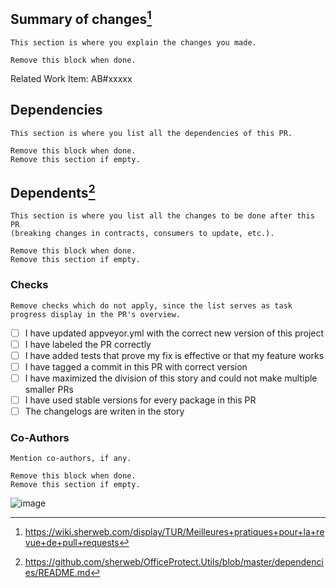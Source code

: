 ## Summary of changes[^practices]

````text
This section is where you explain the changes you made.

Remove this block when done.
````

Related Work Item: AB#xxxxx

## Dependencies

````text
This section is where you list all the dependencies of this PR.

Remove this block when done.
Remove this section if empty.
````

## Dependents[^deps]

````text
This section is where you list all the changes to be done after this PR
(breaking changes in contracts, consumers to update, etc.).

Remove this block when done.
Remove this section if empty.
````

### Checks

````text
Remove checks which do not apply, since the list serves as task progress display in the PR's overview.
````

- [ ] I have updated appveyor.yml with the correct new version of this project
- [ ] I have labeled the PR correctly
- [ ] I have added tests that prove my fix is effective or that my feature works
- [ ] I have tagged a commit in this PR with correct version
- [ ] I have maximized the division of this story and could not make multiple smaller PRs
- [ ] I have used stable versions for every package in this PR
- [ ] The changelogs are writen in the story

### Co-Authors

````text
Mention co-authors, if any.

Remove this block when done.
Remove this section if empty.
````

![image](https://app.office-protect.com/assets/office-protect-logo-white.png)

[^practices]: https://wiki.sherweb.com/display/TUR/Meilleures+pratiques+pour+la+revue+de+pull+requests
[^deps]: https://github.com/sherweb/OfficeProtect.Utils/blob/master/dependencies/README.md
[^versioning]: https://github.com/sherweb/OfficeProtect.Application/blob/master/docs/software/application-versioning.md
